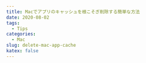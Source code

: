 ```yaml
---
title: Macでアプリのキャッシュを根こそぎ削除する簡単な方法
date: 2020-08-02
tags:
  - Tips
categories:
  - Mac
slug: delete-mac-app-cache
katex: false
---
```

 